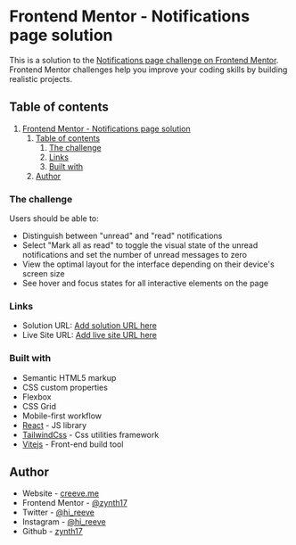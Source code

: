 # Frontend Mentor - Notifications page solution

This is a solution to the [Notifications page challenge on Frontend Mentor](https://www.frontendmentor.io/challenges/notifications-page-DqK5QAmKbC). Frontend Mentor challenges help you improve your coding skills by building realistic projects. 

## Table of contents

1. [Frontend Mentor - Notifications page solution](#frontend-mentor---notifications-page-solution)
	1. [Table of contents](#table-of-contents)
		1. [The challenge](#the-challenge)
		2. [Links](#links)
		3. [Built with](#built-with)
	2. [Author](#author)



### The challenge

Users should be able to:

- Distinguish between "unread" and "read" notifications
- Select "Mark all as read" to toggle the visual state of the unread notifications and set the number of unread messages to zero
- View the optimal layout for the interface depending on their device's screen size
- See hover and focus states for all interactive elements on the page

### Links

- Solution URL: [Add solution URL here](https://your-solution-url.com)
- Live Site URL: [Add live site URL here](https://your-live-site-url.com)

### Built with

- Semantic HTML5 markup
- CSS custom properties
- Flexbox
- CSS Grid
- Mobile-first workflow
- [React](https://reactjs.org/) - JS library
- [TailwindCss](https://tailwindcss.com/) - Css utilities framework
- [Vitejs](https://vitejs.dev/) - Front-end build tool


## Author

- Website - [creeve.me](https://creeve.me)
- Frontend Mentor - [@zynth17](https://www.frontendmentor.io/profile/zynth17)
- Twitter - [@hi_reeve](https://twitter.com/hi_reeve)
- Instagram - [@hi_reeve](https://www.instagram.com/hi_reeve/)
- Github - [zynth17](https://github.com/zynth17)
